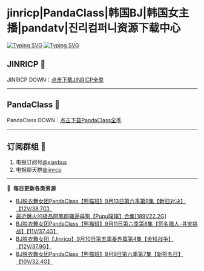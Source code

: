 # jinricp|PandaClass|韩国BJ|韩国女主播|pandatv|진리컴퍼니资源下载中心   
[![Typing SVG](https://readme-typing-svg.herokuapp.com?font=Fira+Code&pause=1000&center=true&vCenter=true&random=true&width=435&lines=所有链接都需要翻墙访问)](https://jinri-cp.neocities.org/free.html)
[![Typing SVG](https://readme-typing-svg.herokuapp.com?font=Fira+Code&pause=1000&center=true&vCenter=true&random=true&width=435&lines=点击进入福利资源下载中心)](https://pandaclass.neocities.org/)
## JINRICP 👋   
JINRICP DOWN：[点击下载JINRICP全季](https://mypikpak.com/s/VODz7HXQoqcX0UrvaXfDtFoPo1)
****
## PandaClass 💯   
PandaClass DOWN：[点击下载PandaClass全季](https://mypikpak.com/s/VOKOTZkoEnkyvCnELVSquM97o1)   
****
## 订阅群组 🔞
1. 电报订阅号[@xjavbus](https://t.me/xjavbus)
2. 电报聊天群[@jinrcp](https://t.me/jinrcp)
**** 
📕 &nbsp;**每日更新各类资源**
<!-- BLOG-POST-LIST:START -->
- [BJ脱衣舞女团PandaClass【熊猫班】9月13日第六季第9集【新旧对决】【12V/38.7G】](https://fuli.rulel.com/526.html)
- [最近爆火的极品阿黑颜骚逼母狗【Pupu噗噗】合集[189V22.2G]](https://fuli.rulel.com/525.html)
- [BJ脱衣舞女团PandaClass【熊猫班】9月11日第六季第8集【签名猎人-寻宝挑战】【11V/37.4G】](https://fuli.rulel.com/524.html)
- [BJ脱衣舞女团【Jinricp】9月10日第五季番外篇第4集【金钱战争】【12V/37.9G】](https://fuli.rulel.com/523.html)
- [BJ脱衣舞女团PandaClass【熊猫班】9月9日第六季第7集【新签名日】【10V/32.4G】](https://fuli.rulel.com/522.html)
<!-- BLOG-POST-LIST:END -->

